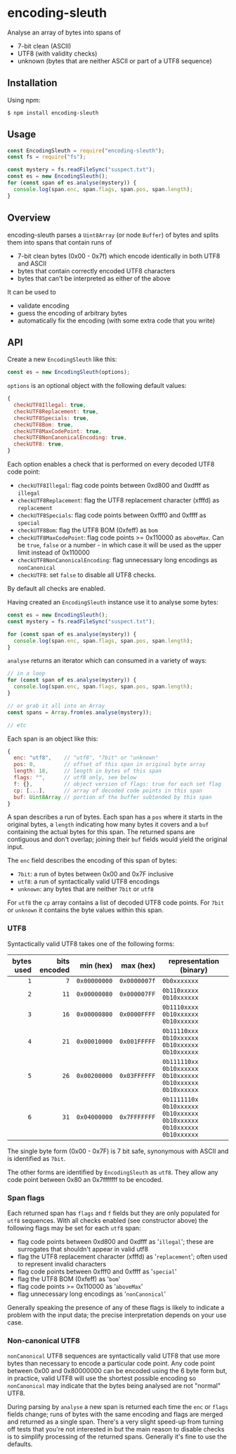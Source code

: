 # encoding-sleuth

Analyse an array of bytes into spans of

* 7-bit clean (ASCII)
* UTF8 (with validity checks)
* unknown (bytes that are neither ASCII or part of a UTF8 sequence)

## Installation

Using npm:
```shell
$ npm install encoding-sleuth
```

## Usage

```javascript
const EncodingSleuth = require("encoding-sleuth");
const fs = require("fs");

const mystery = fs.readFileSync("suspect.txt");
const es = new EncodingSleuth();
for (const span of es.analyse(mystery)) {
  console.log(span.enc, span.flags, span.pos, span.length);
}
```

## Overview

encoding-sleuth parses a `Uint8Array` (or node `Buffer`) of bytes and splits them into spans that contain runs of

* 7-bit clean bytes (0x00 - 0x7f) which encode identically in both UTF8 and ASCII
* bytes that contain correctly encoded UTF8 characters
* bytes that can't be interpreted as either of the above

It can be used to

* validate encoding
* guess the encoding of arbitrary bytes
* automatically fix the encoding (with some extra code that you write)

## API

Create a new `EncodingSleuth` like this:

```javascript
const es = new EncodingSleuth(options);
```

`options` is an optional object with the following default values:

```javascript
{
  checkUTF8Illegal: true,
  checkUTF8Replacement: true,
  checkUTF8Specials: true,
  checkUTF8Bom: true,
  checkUTF8MaxCodePoint: true,
  checkUTF8NonCanonicalEncoding: true,
  checkUTF8: true,
}
```

Each option enables a check that is performed on every decoded UTF8 code point:

* `checkUTF8Illegal`: flag code points between 0xd800 and 0xdfff as `illegal`
* `checkUTF8Replacement`: flag the UTF8 replacement character (xfffd) as `replacement`
* `checkUTF8Specials`: flag code points between 0xfff0 and 0xffff as `special`
* `checkUTF8Bom`: flag the UTF8 BOM (0xfeff) as `bom`
* `checkUTF8MaxCodePoint`: flag code points >= 0x110000 as `aboveMax`. Can be `true`, `false` or a number - in which case it will be used as the upper limit instead of 0x110000
* `checkUTF8NonCanonicalEncoding`: flag unnecessary long encodings as `nonCanonical`
* `checkUTF8`: set `false` to disable all UTF8 checks.

By default all checks are enabled.

Having created an `EncodingSleuth` instance use it to analyse some bytes:

```javascript
const es = new EncodingSleuth();
const mystery = fs.readFileSync("suspect.txt");

for (const span of es.analyse(mystery)) {
  console.log(span.enc, span.flags, span.pos, span.length);
}
```

`analyse` returns an iterator which can consumed in a variety of ways:

```javascript
// in a loop
for (const span of es.analyse(mystery)) {
  console.log(span.enc, span.flags, span.pos, span.length);
}

// or grab it all into an Array
const spans = Array.from(es.analyse(mystery));

// etc
```

Each span is an object like this:

```javascript
{
  enc: "utf8",    // "utf8", "7bit" or "unknown"
  pos: 0,         // offset of this span in original byte array
  length: 18,     // length in bytes of this span
  flags: "",      // utf8 only, see below
  f: {},          // object version of flags: true for each set flag
  cp: [...],      // array of decoded code points in this span
  buf: Uint8Array // portion of the buffer subtended by this span
}
```

A span describes a run of bytes. Each span has a `pos` where it starts
in the original bytes, a `length` indicating how many bytes it covers
and a `buf` containing the actual bytes for this span. The returned
spans are contiguous and don't overlap; joining their `buf` fields would
yield the original input.

The `enc` field describes the encoding of this span of bytes:

* `7bit`: a run of bytes between 0x00 and 0x7F inclusive
* `utf8`: a run of syntactically valid UTF8 encodings
* `unknown`: any bytes that are neither `7bit` or `utf8`

For `utf8` the `cp` array contains a list of decoded UTF8 code points.
For `7bit` or `unknown` it contains the byte values within this span.

### UTF8

Syntactically valid UTF8 takes one of the following forms:

| bytes used | bits encoded | min (hex)    | max (hex)    | representation (binary)                                                       |
|-----------:|-------------:|-------------:|-------------:|-------------------------------------------------------------------------------|
| `1`        |  `7`         | `0x00000000` | `0x0000007f` | `0b0xxxxxxx`                                                                  |
| `2`        | `11`         | `0x00000080` | `0x000007FF` | `0b110xxxxx` `0b10xxxxxx`                                                     |
| `3`        | `16`         | `0x00000800` | `0x0000FFFF` | `0b1110xxxx` `0b10xxxxxx` `0b10xxxxxx`                                        |
| `4`        | `21`         | `0x00010000` | `0x001FFFFF` | `0b11110xxx` `0b10xxxxxx` `0b10xxxxxx` `0b10xxxxxx`                           |
| `5`        | `26`         | `0x00200000` | `0x03FFFFFF` | `0b111110xx` `0b10xxxxxx` `0b10xxxxxx` `0b10xxxxxx` `0b10xxxxxx`              |
| `6`        | `31`         | `0x04000000` | `0x7FFFFFFF` | `0b1111110x` `0b10xxxxxx` `0b10xxxxxx` `0b10xxxxxx` `0b10xxxxxx` `0b10xxxxxx` |

The single byte form (0x00 - 0x7F) is 7 bit safe, synonymous with ASCII
and is identified as `7bit`.

The other forms are identified by `EncodingSleuth` as `utf8`. They allow
any code point between 0x80 an 0x7fffffff to be encoded.

### Span flags

Each returned span has `flags` and `f` fields but they are only
populated for `utf8` sequences. With all checks enabled (see constructor
above) the following flags may be set for each `utf8` span:

* flag code points between 0xd800 and 0xdfff as '`illegal`'; these are
  surrogates that shouldn't appear in valid utf8
* flag the UTF8 replacement character (xfffd) as '`replacement`'; often
  used to represent invalid characters
* flag code points between 0xfff0 and 0xffff as '`special`'
* flag the UTF8 BOM (0xfeff) as '`bom`'
* flag code points >= 0x110000 as '`aboveMax`'
* flag unnecessary long encodings as '`nonCanonical`'

Generally speaking the presence of any of these flags is likely to
indicate a problem with the input data; the precise interpretation
depends on your use case.

### Non-canonical UTF8

`nonCanonical` UTF8 sequences are syntactically valid UTF8 that use
more bytes than necessary to encode a particular code point. Any code
point between 0x00 and 0x80000000 can be encoded using the 6 byte form
but, in practice, valid UTF8 will use the shortest possible encoding so
`nonCanonical` may indicate that the bytes being analysed are not
"normal" UTF8.

During parsing by `analyse` a new span is returned each time the `enc`
or `flags` fields change; runs of bytes with the same encoding and flags
are merged and returned as a single span. There's a very slight speed-up
from turning off tests that you're not interested in but the main reason
to disable checks is to simplify processing of the returned spans.
Generally it's fine to use the defaults.

